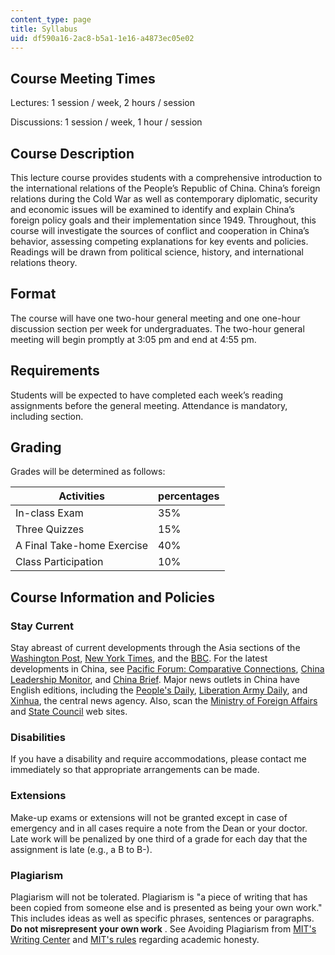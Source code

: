 ```yaml
---
content_type: page
title: Syllabus
uid: df590a16-2ac8-b5a1-1e16-a4873ec05e02
---
```


Course Meeting Times
--------------------

Lectures: 1 session / week, 2 hours / session

Discussions: 1 session / week, 1 hour / session

Course Description
------------------

This lecture course provides students with a comprehensive introduction to the international relations of the People’s Republic of China. China’s foreign relations during the Cold War as well as contemporary diplomatic, security and economic issues will be examined to identify and explain China’s foreign policy goals and their implementation since 1949. Throughout, this course will investigate the sources of conflict and cooperation in China’s behavior, assessing competing explanations for key events and policies. Readings will be drawn from political science, history, and international relations theory.

Format
------

The course will have one two-hour general meeting and one one-hour discussion section per week for undergraduates. The two-hour general meeting will begin promptly at 3:05 pm and end at 4:55 pm.

Requirements
------------

Students will be expected to have completed each week’s reading assignments before the general meeting. Attendance is mandatory, including section.

Grading
-------

Grades will be determined as follows:

| Activities | percentages |
| --- | --- |
| In-class Exam | 35% |
| Three Quizzes | 15% |
| A Final Take-home Exercise | 40% |
| Class Participation | 10% 

Course Information and Policies
-------------------------------

### Stay Current

Stay abreast of current developments through the Asia sections of the [Washington Post](https://www.washingtonpost.com/world/asia-pacific/?nid=menu_nav_world-asiaandpacific&utm_term=.13dd5132fdd0), [New York Times](http://www.nytimes.com/pages/world/asia/index.html), and the [BBC](http://news.bbc.co.uk/2/hi/asia-pacific/default.stm). For the latest developments in China, see [Pacific Forum: Comparative Connections](http://cc.pacforum.org/), [China Leadership Monitor](https://www.hoover.org/publications/china-leadership-monitor), and [China Brief](https://jamestown.org/programs/cb/). Major news outlets in China have English editions, including the [People's Daily](http://english.peopledaily.com.cn/), [Liberation Army Daily](http://english.chinamil.com.cn/), and [Xinhua](http://www.chinaview.cn/), the central news agency. Also, scan the [Ministry of Foreign Affairs](https://www.mofa.go.jp/) and [State Council](http://www.china.org.cn/english/index.htm) web sites.

### Disabilities

If you have a disability and require accommodations, please contact me immediately so that appropriate arrangements can be made.

### Extensions

Make-up exams or extensions will not be granted except in case of emergency and in all cases require a note from the Dean or your doctor. Late work will be penalized by one third of a grade for each day that the assignment is late (e.g., a B to B-).

### Plagiarism

Plagiarism will not be tolerated. Plagiarism is "a piece of writing that has been copied from someone else and is presented as being your own work." This includes ideas as well as specific phrases, sentences or paragraphs. **Do not misrepresent your own work** . See Avoiding Plagiarism from [MIT's Writing Center](http://web.mit.edu/writing/Citation/plagiarism.html) and [MIT's rules](http://web.mit.edu/Policies/10/index.html) regarding academic honesty.